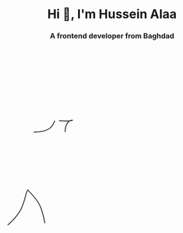 <h1 align="center">Hi 👋, I'm Hussein Alaa</h1>
<h3 align="center">A frontend developer from Baghdad</h3>
<div id="holder">
            <div id="viewport">
                <div class="subviewport expl">
                    <div id="explosion">
                        <div id="explosion-circle"></div>
                    </div>
                </div>
                <div class="subviewport red">
                    <div class="circles">
                        <div class="circle-top"> </div><div class="circle-top"> </div><div class="circle-top"></div><div class="circle-top"> </div>
                    </div>
                </div>
                <svg version="1.1" id="red-legs" xmlns="http://www.w3.org/2000/svg" xmlns:xlink="http://www.w3.org/1999/xlink" x="0px" y="0px"
                     width="239.189px" height="213.698px" viewBox="0 0 239.189 213.698"  enable-background="new 0 0 150 150" xml:space="preserve">
                <path fill="none" stroke="#333333" stroke-width="2" d="M148.126,179.477c64-17.334,4.667-27.333,2,16">
                <animate attributeName = "d" 
                         begin = "0s"
                         dur = "0.96s"
                         repeatCount  = "indefinite"
                         values = "M148.126,179.477c64-17.334,4.667-27.333,2,16;
                         M137.493,179.477c61.5-13.898,15.681-24.738,8,16;
                         M125.493,162.989c60.25,16.182,11.25-11.5,18,32.487;
                         M125.493,146.489c38.75,24.494,14.75,13.5,14.75,48.987;
                         M125.493,133.239c12.932,16.25,18.5,26.75,4,62.237;
                         M125.493,120.739c46,17.25,17.25,48.5-9,48.5;
                         M122.743,113.489c52.25,8,21.25,54.75,6.461,54.75;
                         M122.743,106.849c63.25,5.39,28,61.39,16.929,61.39;
                         M122.743,106.849c49.25,0,41.665,42.391,26.587,56.412;
                         M124.743,103.739c44.75,0,41.747,36.359,33.055,54.055;
                         M124.743,100.739c48.25,0,41.93,28.484,41.93,50.18;
                         M124.743,100.739c48.25,0,50.108,24.09,54.25,48.18;
                         M124.743,100.739c60,0,46.5,13.75,67.25,44;
                         M124.743,99.739c31.5,31.5,63.25,7.11,72.25,45;
                         M124.743,99.739c21.602,37.11,25.852,49.86,65.352,49.86;
                         M124.743,99.739c14.602,36.86,38.852,53.36,65.352,71.36;
                         M126.664,106.849c4.632,12.079,41.931,58.5,63.431,84;
                         M125.505,112.099c11.84,11.5,46.84,46.75,57.84,80;
                         M133.094,117.099c11.84,11.5,39.5,34.25,42.5,75;
                         M133.094,124.349c12.951,9.631,38,16,38,69.75;
                         M130.344,135.099c64,29.5,18.875,20.5,37.75,59;
                         M124.844,147.365c78.5,15.734,16.375,8.234,35.25,46.734;
                         M141.844,159.599c52,6,10.25-5.978,14.069,34.5;
                         M147.094,168.349c59.25-6.143,2.5-14.5,7,25.75
                         "
                         />
                </path>
                <path fill="none" stroke="#333333" stroke-width="2" d="M78.559,134c64-17.334,4.667-27.333,2,16">
                <animate attributeName = "d" 
                         begin = "0s"
                         dur = "0.96s"
                         repeatCount   = "indefinite"
                         values = "M80.126,156.81c-20.667,28.667-8.667,37.999,22,29.333;
                         M66.993,195.477c46,0,42.292-11.696,46-15.403;
                         M74.753,195.354c46,0,47.031-28.657,50.739-32.364;
                         M81.243,195.477c46,0,52-24.556,44.25-48.987;
                         M103.517,186.74c53.726-3.75,30.745-34.627,18.976-53.5;
                         M116.493,195.477c21.592-34.487,17.096-50.688,9-74.737;
                         M106.993,195.477c29.5-36.237,26.149-55.987,15.75-81.987;
                         M94.493,195.477c34.711-27.237,38.649-62.627,28.25-88.627;
                         M85.993,195.477c22.75-30.487,38.75-60.386,38.75-88.627;
                         M76.993,195.477c22.75-30.487,36-68.487,47.75-94.737;
                         M69.243,177.99c32-23,55.5-55.75,55.5-77.25;
                         M68.243,158.74c39-4.5,56.5-36.5,56.5-58;
                         M69.243,146.24c32,9,55.5-24,55.5-45.5;
                         M69.243,143.24c33.75,11.5,59-20.5,55.5-42.5;
                         M69.243,138.849c30.852,19.25,59-16.109,55.5-38.11;
                         M71.094,135.419c29.5,23.68,58.5-9.82,53.648-34.68;
                         M72.594,133.349c27.034,23.625,52.375,4.75,54.067-27.5;
                         M72.594,128.696c17,33.653,52.908,14.153,52.91-16.597;
                         M72.594,124.849c14,37.25,51.908,24,51.91-6.75;
                         M74.344,127.599c0,35.5,46.75,34.75,49.16-1.5;
                         M75.344,133.599c-2.5,36.5,44.75,36.75,47.16,0.5;
                         M75.259,137.373c-9.915,37.477,42.675,45.242,45.085,8.992;
                         M78.094,142.599c-12.75,31.5,19.75,45.25,35,19.5;
                         M78.094,151.349c-11.25,21-1.25,41.25,27.5,24.218;"
                         />
                </path>
                </svg>
                <div class="hexagon dude" style="
                     ">
                    <div class="face"> </div>
                </div>
                <div class="subviewport orange"> 
                    <div class="circles">
                        <div class="circle-top"> </div><div class="circle-top"> </div><div class="circle-top"></div><div class="circle-top"> </div>
                    </div>
                </div>
                <svg version="1.1" id="orange-legs" xmlns="http://www.w3.org/2000/svg" xmlns:xlink="http://www.w3.org/1999/xlink" x="0px" y="0px"
                     width="239.189px" height="213.698px" viewBox="-30 0 239.189 213.698"  enable-background="new 0 0 150 150" xml:space="preserve">
                <path fill="none" stroke="#333333" stroke-width="2" d="M-17.904,195.477c41.333-36.127,36-59.46,45.333-80.127">
                <animate attributeName = "d" 
                         begin = "0.12s"
                         dur = "1.44s"
                         repeatCount  = "indefinite"
                         values = "M-17.904,195.477c41.333-36.127,36-59.46,45.333-80.127;
                         M-21.906,195.477c42.25-32.377,41.687-57.056,49.335-80.127;
                         M-24.906,194.1c42.75-27.75,45.546-53.48,52.335-76.75;
                         M-24.906,194.1c42.75-27.75,43.068-44.52,49.857-67.789;
                         M-28.906,195.35c42.25-25,44.25-33.25,52.5-58;
                         M-35.906,194.35c30.065-8.45,47.75-16.5,58.029-42.744;
                         M-44.656,194.35c30,0,46.5,3,65.5-16.5;
                         M-34.656,186.35c30,0,36.263,1.735,49.49-8.916;
                         M-26.406,177.1c30,0,28.25,3,38.75-5.25;
                         M-16.156,169.35c30,0,27.536,0.544,37.792-5.166;
                         M-7.694,161.773c30,0,54.289-7.674,46.289-26.924;
                         M1.973,154.062c32.622,0,50.622-8.674,42.622-27.924;
                         M10.204,158.273c32.89,1.076,50.64-19.337,30.14-38.674;
                         M18.844,162.85c32.89,1.076,43-30.5,20.25-45.25;
                         M26.094,166.85c33.75-4.25,35.75-37.75,12-51.25;
                         M28.844,168.1c30.25-4.75,32.5-42,9.25-52.5;
                         M34.094,169.6c27-5.25,27.5-47.5-2-55;
                         M43.594,175.35c20-18,16.75-55.25-14.75-59.25;
                         M53.344,182.1c13.25-25.25,6.542-58.25-24.5-63.875;
                         M58.594,186.183c5.093-25-2.5-58.333-31.167-64.5;
                         M62.928,188.35c0.969-25.167-10.613-49.714-30-60.333;
                         M70.928,194.85c-15.667-26.833-30.333-41.5-42.5-60.333;
                         M61.261,194.85c-4-30.167-8.333-31.667-21.833-48.667;
                         M53.761,194.85c0.667-43.833-3-5.833-28.333-37.5;
                         M47.219,193.975c-8.125-48.75,28.25-1-15.125-21.125;
                         M45.25,193.975c-7.655-42.625,21.97-10.875-7.655-21.375;
                         M39.344,193.975c-7.125-30.375,17-22.875-1.75-30.375;
                         M30.719,193.975c-4.125-23.625,15.875-32.5,4.5-42.5;
                         M-4.656,165.1c44.25,7.375,52-19.25,39.113-27.375;
                         M5.844,153.975c44.25,7.375,52-17.75,31-27.25;
                         M12.344,156.475c43.25,5.25,45.5-28.625,20.875-35;
                         M18.719,159.225c42.75-3.125,37.375-37,13-40.5;
                         M24.469,162.475c35.75-6.625,31.875-42.375,9.5-46.875;
                         M30.928,165.017c31-9.792,26.167-44.334,6.84-51.167;
                         M39.928,170.683c18.251-11.833,19.167-44.333-4.16-57.833;
                         M49.094,177.017c9.803-18.454,8.5-50.334-13.326-64.167;
                         M58.094,182.85c3.129-25.685-1.833-57-25.167-70.333;
                         M67.428,190.183c-2.167-25.833-21.424-66.333-41.833-77.666;"
                         />
                </path>
                <path fill="none" stroke="#333333" stroke-width="2" d="M27.429,113.85c25.415,25.25,32.665,37,40.165,77.25">
                <animate attributeName = "d" 
                         begin = "0.12s"
                         dur = "1.44s"
                         repeatCount   = "indefinite"
                         values = "M27.429,113.85c25.415,25.25,32.665,37,40.165,77.25;
                         M27.429,113.85c17.415,28.25,31.165,39.5,42.915,79;
                         M29.429,118.1c18.024,31.027,22.165,39.25,42.665,74.75;
                         M30.594,128.1c13.25,33.5,15.25,32.375,41.5,64.75;
                         M27.594,135.6c11.5,29.25,41.5,41.75,35.5,58.5;
                         M32.594,158.85c13.122,28.5,34.25,3.75,21.25,35.25;
                         M29.844,172.978c34.5,40.722,31.25-28.628,15.224,20.122;
                         M37.094,170.35c27.75,21.334,11.5-14.75,1.964,21.334;
                         M38.844,163.85c10.5,15.125,0,0-7.5,30.25;
                         M34.344,152.6c8,14.22-1.75,14.22-10,41.5;
                         M31.097,139.6c1.891,15.283-4.503,27.22-12.753,54.5;
                         M28.094,130.35c-4.472,15.25-8.043,36.47-16.293,63.75;
                         M28.094,122.6c-1.126,3.839-8.691,32.453-20.5,71.5;
                         M25.844,117.6c-1.126,3.839-11.119,37.418-22.927,76.465;
                         M24.094,115.1C22.969,118.938,11.547,155.6-1,194.064;
                         M24.094,115.1C22.969,118.938,10.547,154.6-2,193.064;
                         M24.094,115.1C22.969,118.938,10.547,154.6-2,193.064;
                         M24.094,115.1c-1.126,3.839-11,43-28,79;
                         M23.261,118.225C21.838,130.457,9.928,171.017-8.072,194.1;
                         M25.428,119.85c-1.833,15.333-15.833,51.833-35.667,74.25;
                         M24.116,126.688c-1.833,15.333-16.355,50.829-39.021,67.412;
                         M23.428,132.517c-1.833,15.333-19.167,44.75-41.833,61.333;
                         M22.761,141.183c-7.833,27.834-24.833,42-47.667,53.667;
                         M22.761,152.85c-13.5,28.333-33.333,40.5-53.667,42;
                         M22.761,176.475c-24.667,21-38.167,18.756-57.417,18.756;
                         M13.566,182.473C0,192.162-11.156,193.6-31.656,192.35;
                         M14.094,178.225c-11.75,9.5-18.5,7.625-39,6.375;
                         M34.457,152.85c0,8.375-12.613,30.375-49.863,21.875;
                         M30.344,140.35c0.75,9.875-5.625,29.875-9.5,53.375;
                         M21.469,138.1c0.75,9.875-4.875,32.125-8.75,55.625;
                         M22.594,127.85c0.039,9.625-9.625,42.375-13.5,65.875;
                         M23.344,121.475c0.039,9.625-13.625,48.75-17.5,72.25;
                         M23.344,116.725c0.037,9.146-16.417,52.792-21.25,77;
                         M23.344,114.517c-0.75,9-18.583,56.307-24.917,79.208;
                         M24.594,112.517c-0.75,9-16.833,60-29.833,81.208;
                         M24.594,112.517c-2.167,23.5-17.583,65.833-35.167,81.208;
                         M25.594,112.517c-1.167,23-15.5,64.5-40.333,81.208;
                         M25.594,112.517c-1.167,23-16,65.333-43.5,81.166;"
                         />
                </path>
                </svg>
                <div class="box dude" style="
                     "> <div class="face" style="
                        "></div></div>
                <div class="subviewport green" style="
                     ">
                    <div class="circles">
                        <div class="circle-top"> </div><div class="circle-top"> </div><div class="circle-top"></div><div class="circle-top"> </div><div class="circle-top"> </div>
                    </div>
                </div>
                <div class="rectangle dude">
                    <div class="face"> </div>
                </div>
                <div class="subviewport blue" style="
                     ">
                    <div class="circles">
                        <div class="circle-top"> </div><div class="circle-top"> </div><div class="circle-top"> </div><div class="circle-top"> </div><div class="circle-top"> </div><div class="circle-top"></div><div class="circle-top"></div><div class="circle-top"> </div>
                    </div>
                </div>
                <div class="circle dude">
                    <div class="face"> </div>
                </div>
            </div>
        </div>
